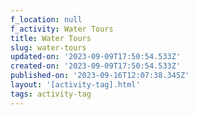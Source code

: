 ```yaml
---
f_location: null
f_activity: Water Tours
title: Water Tours
slug: water-tours
updated-on: '2023-09-09T17:50:54.533Z'
created-on: '2023-09-09T17:50:54.533Z'
published-on: '2023-09-16T12:07:38.345Z'
layout: '[activity-tag].html'
tags: activity-tag
---
```



